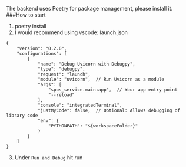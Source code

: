 The backend uses Poetry for package management, please install it.
###How to start
1. poetry install
2. I would recommend using vscode: launch.json
```
{
    "version": "0.2.0",
    "configurations": [
        {
            "name": "Debug Uvicorn with Debugpy",
            "type": "debugpy",
            "request": "launch",
            "module": "uvicorn",  // Run Uvicorn as a module
            "args": [
                "spos_service.main:app",  // Your app entry point
                "--reload"
            ],
            "console": "integratedTerminal",
            "justMyCode": false,  // Optional: Allows debugging of library code
            "env": {
                "PYTHONPATH": "${workspaceFolder}"
            }
        }
    ]
}

```
3. Under ```Run and Debug``` hit run
